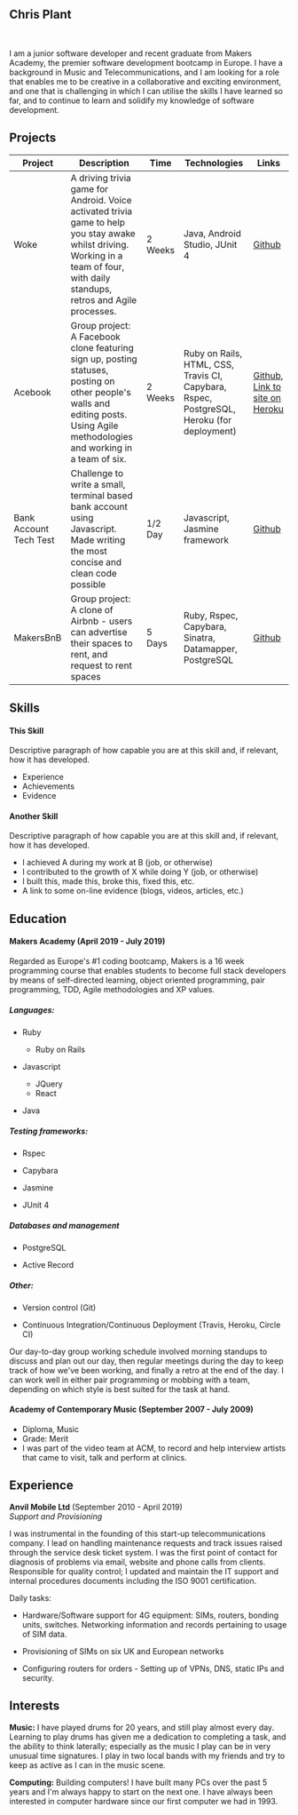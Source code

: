 ## Chris Plant

<a href="https://sourcerer.io/dafplant"><img src="https://img.shields.io/badge/Ruby-101%20commits-orange.svg" alt=""></a>
<a href="https://sourcerer.io/dafplant"><img src="https://img.shields.io/badge/HTML-77%20commits-orange.svg" alt=""></a>
<a href="https://sourcerer.io/dafplant"><img src="https://img.shields.io/badge/CSS-67%20commits-orange.svg" alt=""></a>
<a href="https://sourcerer.io/dafplant"><img src="https://img.shields.io/badge/JavaScript-52%20commits-orange.svg" alt=""></a>


I am a junior software developer and recent graduate from Makers Academy, the premier software development bootcamp in Europe. I have a background in Music and Telecommunications, and I am looking for a role that enables me to be creative in a collaborative and exciting environment, and one that is challenging in which I can utilise the skills I have learned so far, and to continue to learn and solidify my knowledge of software development. 


## Projects

| Project | Description | Time | Technologies | Links |
|---------|-------------|------|--------------|-------|
| Woke        | A driving trivia game for Android. Voice activated trivia game to help you stay awake whilst driving. Working in a team of four, with daily standups, retros and Agile processes.          | 2 Weeks      | Java, Android Studio, JUnit 4             | [Github](https://github.com/mondongos/woke-platypus)       |
| Acebook        | Group project: A Facebook clone featuring sign up, posting statuses, posting on other people's walls and editing posts. Using Agile methodologies and working in a team of six.            | 2 Weeks     | Ruby on Rails, HTML, CSS, Travis CI, Capybara, Rspec, PostgreSQL, Heroku (for deployment)              | [Github](https://github.com/dafplant/acebook-rails-amoeba-boyz), [Link to site on Heroku](https://acebook-rails-amoeba-boyz.herokuapp.com/)      |
Bank Account Tech Test| Challenge to write a small, terminal based bank account using Javascript. Made writing the most concise and clean code possible        | 1/2 Day            | Javascript, Jasmine framework     | [Github](https://github.com/dafplant/bank-tech-test)             |    |
|  MakersBnB       | Group project: A clone of Airbnb - users can advertise their spaces to rent, and request to rent spaces            | 5 Days     | Ruby, Rspec, Capybara, Sinatra, Datamapper, PostgreSQL             | [Github](https://github.com/dafplant/Makers-Bnb)      |


## Skills

#### This Skill

Descriptive paragraph of how capable you are at this skill and, if relevant, how it has developed.

- Experience
- Achievements
- Evidence

#### Another Skill

Descriptive paragraph of how capable you are at this skill and, if relevant, how it has developed.

- I achieved A during my work at B (job, or otherwise)
- I contributed to the growth of X while doing Y (job, or otherwise)
- I built this, made this, broke this, fixed this, etc.
- A link to some on-line evidence (blogs, videos, articles, etc.)

## Education

#### Makers Academy (April 2019 - July 2019)

Regarded as Europe's #1 coding bootcamp, Makers is a 16 week programming course that enables students to become full stack developers by means of self-directed learning, object oriented programming, pair programming, TDD, Agile methodologies and XP values.

##### Languages:

* Ruby
  * Ruby on Rails

* Javascript
  * JQuery
  * React

* Java

##### Testing frameworks: 

* Rspec

* Capybara

* Jasmine

* JUnit 4

##### Databases and management

* PostgreSQL

* Active Record


##### Other: 

* Version control (Git)

* Continuous Integration/Continuous Deployment (Travis, Heroku, Circle CI)

Our day-to-day group working schedule involved morning standups to discuss and plan out our day, then regular meetings during the day to keep track of how we've been working, and finally a retro at the end of the day. I can work well in either pair programming or mobbing with a team, depending on which style is best suited for the task at hand. 


#### Academy of Contemporary Music (September 2007 - July 2009)

- Diploma, Music
- Grade: Merit
- I was part of the video team at ACM, to record and help interview artists that came to visit, talk and perform at clinics. 


## Experience

**Anvil Mobile Ltd** (September 2010 - April 2019)    
*Support and Provisioning*  

I was instrumental in the founding of this start-up telecommunications company. I lead on handling maintenance requests and track issues raised through the service desk ticket system. I was the first point of contact for diagnosis of problems via email, website and phone calls from clients. Responsible for quality control; I updated and maintain the IT support and internal procedures documents including the ISO 9001 certification. 

Daily tasks: 

* Hardware/Software support for 4G equipment: SIMs, routers, bonding units, switches. Networking information and records pertaining to usage of SIM data.

* Provisioning of SIMs on six UK and European networks

* Configuring routers for orders - Setting up of VPNs, DNS, static IPs and security.


## Interests

**Music:** I have played drums for 20 years, and still play almost every day. Learning to play drums has given me a dedication to completing a task, and the ability to think laterally; especially as the music I play can be in very unusual time signatures. I play in two local bands with my friends and try to keep as active as I can in the music scene. 

**Computing:** Building computers! I have built many PCs over the past 5 years and I'm always happy to start on the next one. I have always been interested in computer hardware since our first computer we had in 1993. 
